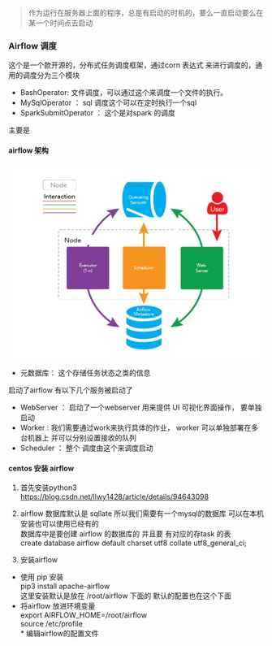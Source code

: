 > 作为运行在服务器上面的程序，总是有启动的时机的，要么一直启动要么在某一个时间点去启动

### Airflow 调度
   这个是一个款开源的，分布式任务调度框架，通过corn 表达式 来进行调度的，通用的调度分为三个模块  
   * BashOperator: 文件调度，可以通过这个来调度一个文件的执行。
   * MySqlOperator ： sql 调度这个可以在定时执行一个sql 
   * SparkSubmitOperator ： 这个是对spark 的调度 
   
   主要是
   
   #### airflow 架构
   ![image](image/AirFlow系统架构.png)
   * 元数据库： 这个存储任务状态之类的信息
   
   启动了airflow 有以下几个服务被启动了
   * WebServer ： 启动了一个webserver 用来提供 UI 可视化界面操作， 要单独启动
   *  Worker : 我们需要通过work来执行具体的作业， worker 可以单独部署在多台机器上 并可以分别设置接收的队列
   * Scheduler ： 整个 调度由这个来调度启动
   
   
   
   #### centos 安装 airflow
   1. 首先安装python3 https://blog.csdn.net/llwy1428/article/details/94643098  
   
   2. airflow 数据库默认是 sqllate  所以我们需要有一个mysql的数据库 可以在本机安装也可以使用已经有的   
   数据库中是要创建 airflow 的数据库的 并且要 有对应的存task 的表  
   create database airflow default charset utf8 collate utf8_general_ci; 
   
   3. 安装airflow   
   * 使用 pip 安装  
    pip3 install apache-airflow  
    这里安装默认是放在 /root/airflow 下面的 默认的配置也在这个下面  
   * 将airflow 放进环境变量  
    export AIRFLOW_HOME=/root/airflow  
    source /etc/profile  
    * 编辑airflow的配置文件  
    